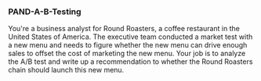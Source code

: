 ### PAND-A-B-Testing
You're a business analyst for Round Roasters, a coffee restaurant in the United States of America. The executive team conducted a market test with a new menu and needs to figure whether the new menu can drive enough sales to offset the cost of marketing the new menu. Your job is to analyze the A/B test and write up a recommendation to whether the Round Roasters chain should launch this new menu.

